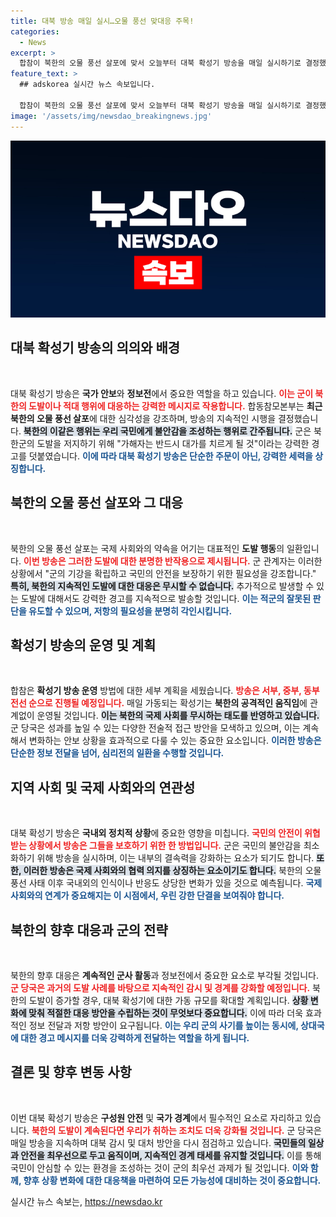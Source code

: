 ```yaml
---
title: 대북 방송 매일 실시…오물 풍선 맞대응 주목!
categories:
  - News
excerpt: >
  합참이 북한의 오물 풍선 살포에 맞서 오늘부터 대북 확성기 방송을 매일 실시하기로 결정했다. 이는 군의 강력한 경고로, 북한의 도발이 이어질 경우 더욱 큰 대응에 나설 것임을 예고한다.
feature_text: >
  ## adskorea 실시간 뉴스 속보입니다.

  합참이 북한의 오물 풍선 살포에 맞서 오늘부터 대북 확성기 방송을 매일 실시하기로 결정했다. 이는 군의 강력한 경고로, 북한의 도발이 이어질 경우 더욱 큰 대응에 나설 것임을 예고한다.
image: '/assets/img/newsdao_breakingnews.jpg'
---
```


<p><img src="/assets/img/newsdao_breakingnews.jpg" alt="adskorea 속보" /></p>

<h2 data-ke-size="size26">대북 확성기 방송의 의의와 배경</h2>

<p data-ke-size="size16">&nbsp;</p>

<p>대북 확성기 방송은 <strong>국가 안보</strong>와 <strong>정보전</strong>에서 중요한 역할을 하고 있습니다. <b><span style="color: #ee2323;">이는 군이 북한의 도발이나 적대 행위에 대응하는 강력한 메시지로 작용합니다.</span></b> 합동참모본부는 <strong>최근 북한의 오물 풍선 살포</strong>에 대한 심각성을 강조하며, 방송의 지속적인 시행을 결정했습니다. <b><span style="background-color: #21538527;">북한의 이같은 행위는 우리 국민에게 불안감을 조성하는 행위로 간주됩니다.</span></b> 군은 북한군의 도발을 저지하기 위해 "가해자는 반드시 대가를 치르게 될 것"이라는 강력한 경고를 덧붙였습니다. <b><span style="color: #1a5490;">이에 따라 대북 확성기 방송은 단순한 주문이 아닌, 강력한 세력을 상징합니다.</span></b></p>

<h2 data-ke-size="size26">북한의 오물 풍선 살포와 그 대응</h2>

<p data-ke-size="size16">&nbsp;</p>

<p>북한의 오물 풍선 살포는 국제 사회와의 약속을 어기는 대표적인 <strong>도발 행동</strong>의 일환입니다. <b><span style="color: #ee2323;">이번 방송은 그러한 도발에 대한 분명한 반작용으로 제시됩니다.</span></b> 군 관계자는 이러한 상황에서 "군의 기강을 확립하고 국민의 안전을 보장하기 위한 필요성을 강조합니다." <b><span style="background-color: #21538527;">특히, 북한의 지속적인 도발에 대한 대응은 무시할 수 없습니다.</span></b> 추가적으로 발생할 수 있는 도발에 대해서도 강력한 경고를 지속적으로 발송할 것입니다. <b><span style="color: #1a5490;">이는 적군의 잘못된 판단을 유도할 수 있으며, 저항의 필요성을 분명히 각인시킵니다.</span></b></p>

<h2 data-ke-size="size26">확성기 방송의 운영 및 계획</h2>

<p data-ke-size="size16">&nbsp;</p>

<p>합참은 <strong>확성기 방송 운영</strong> 방법에 대한 세부 계획을 세웠습니다. <b><span style="color: #ee2323;">방송은 서부, 중부, 동부 전선 순으로 진행될 예정입니다.</span></b> 매일 가동되는 확성기는 <strong>북한의 공격적인 움직임</strong>에 관계없이 운영될 것입니다. <b><span style="background-color: #21538527;">이는 북한의 국제 사회를 무시하는 태도를 반영하고 있습니다.</span></b> 군 당국은 성과를 높일 수 있는 다양한 전술적 접근 방안을 모색하고 있으며, 이는 계속해서 변화하는 안보 상황을 효과적으로 다룰 수 있는 중요한 요소입니다. <b><span style="color: #1a5490;">이러한 방송은 단순한 정보 전달을 넘어, 심리전의 일환을 수행할 것입니다.</span></b></p>

<h2 data-ke-size="size26">지역 사회 및 국제 사회와의 연관성</h2>

<p data-ke-size="size16">&nbsp;</p>

<p>대북 확성기 방송은 <strong>국내외 정치적 상황</strong>에 중요한 영향을 미칩니다. <b><span style="color: #ee2323;">국민의 안전이 위협받는 상황에서 방송은 그들을 보호하기 위한 한 방법입니다.</span></b> 군은 국민의 불안감을 최소화하기 위해 방송을 실시하며, 이는 내부의 결속력을 강화하는 요소가 되기도 합니다. <b><span style="background-color: #21538527;">또한, 이러한 방송은 국제 사회와의 협력 의지를 상징하는 요소이기도 합니다.</span></b> 북한의 오물 풍선 사태 이후 국내외의 인식이나 반응도 상당한 변화가 있을 것으로 예측됩니다. <b><span style="color: #1a5490;">국제 사회와의 연계가 중요해지는 이 시점에서, 우린 강한 단결을 보여줘야 합니다.</span></b></p>

<h2 data-ke-size="size26">북한의 향후 대응과 군의 전략</h2>

<p data-ke-size="size16">&nbsp;</p>

<p>북한의 향후 대응은 <strong>계속적인 군사 활동</strong>과 정보전에서 중요한 요소로 부각될 것입니다. <b><span style="color: #ee2323;">군 당국은 과거의 도발 사례를 바탕으로 지속적인 감시 및 경계를 강화할 예정입니다.</span></b> 북한의 도발이 증가할 경우, 대북 확성기에 대한 가동 규모를 확대할 계획입니다. <b><span style="background-color: #21538527;">상황 변화에 맞춰 적절한 대응 방안을 수립하는 것이 무엇보다 중요합니다.</span></b> 이에 따라 더욱 효과적인 정보 전달과 저항 방안이 요구됩니다. <b><span style="color: #1a5490;">이는 우리 군의 사기를 높이는 동시에, 상대국에 대한 경고 메시지를 더욱 강력하게 전달하는 역할을 하게 됩니다.</span></b></p>

<h2 data-ke-size="size26">결론 및 향후 변동 사항</h2>

<p data-ke-size="size16">&nbsp;</p>

<p>이번 대북 확성기 방송은 <strong>구성원 안전</strong> 및 <strong>국가 경계</strong>에서 필수적인 요소로 자리하고 있습니다. <b><span style="color: #ee2323;">북한의 도발이 계속된다면 우리가 취하는 조치도 더욱 강화될 것입니다.</span></b> 군 당국은 매일 방송을 지속하며 대북 감시 및 대처 방안을 다시 점검하고 있습니다. <b><span style="background-color: #21538527;">국민들의 일상과 안전을 최우선으로 두고 움직이며, 지속적인 경계 태세를 유지할 것입니다.</span></b> 이를 통해 국민이 안심할 수 있는 환경을 조성하는 것이 군의 최우선 과제가 될 것입니다. <b><span style="color: #1a5490;">이와 함께, 향후 상황 변화에 대한 대응책을 마련하여 모든 가능성에 대비하는 것이 중요합니다.</span></b></p>
실시간 뉴스 속보는, <a href="https://newsdao.kr" rel="dofollow">https://newsdao.kr</a>


